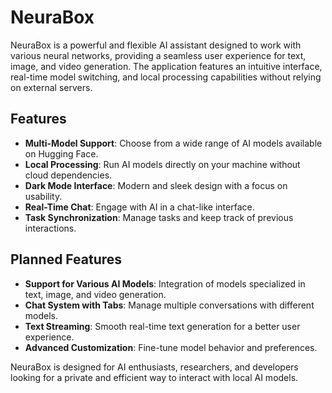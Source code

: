 # NeuraBox

NeuraBox is a powerful and flexible AI assistant designed to work with various neural networks, providing a seamless user experience for text, image, and video generation. The application features an intuitive interface, real-time model switching, and local processing capabilities without relying on external servers.

## Features
- **Multi-Model Support**: Choose from a wide range of AI models available on Hugging Face.
- **Local Processing**: Run AI models directly on your machine without cloud dependencies.
- **Dark Mode Interface**: Modern and sleek design with a focus on usability.
- **Real-Time Chat**: Engage with AI in a chat-like interface.
- **Task Synchronization**: Manage tasks and keep track of previous interactions.

## Planned Features
- **Support for Various AI Models**: Integration of models specialized in text, image, and video generation.
- **Chat System with Tabs**: Manage multiple conversations with different models.
- **Text Streaming**: Smooth real-time text generation for a better user experience.
- **Advanced Customization**: Fine-tune model behavior and preferences.

NeuraBox is designed for AI enthusiasts, researchers, and developers looking for a private and efficient way to interact with local AI models.